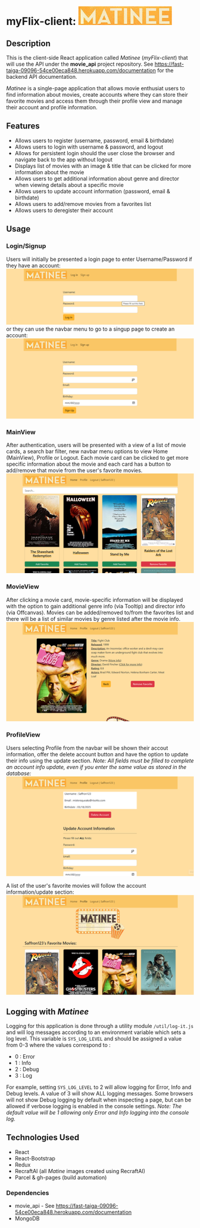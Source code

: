 # myFlix-client: ![Matinee navigation bar brand logo](/src/img/matinee-logo2-navbar-sm.png)
## Description
This is the client-side React application called *Matinee* (*myFlix-client*) that will use the API under the **movie_api** project repository. 
See https://fast-taiga-09096-54ce00eca848.herokuapp.com/documentation for the backend API documentation. <br/>

*Matinee* is a single-page application that allows movie enthusiat users to find information about movies, create accounts where they can store their favorite movies and access them through their profile view and manage their account and profile information.
## Features
- Allows users to register (username, password, email & birthdate)
- Allows users to login with username & password, and logout
- Allows for persistent login should the user close the browser and navigate back to the app without logout
- Displays list of movies with an image & title that can be clicked for more information about the movie
- Allows users to get additional information about genre and director when viewing details about a specific movie
- Allows users to update account information (password, email & birthdate)
- Allows users to add/remove movies from a favorites list
- Allows users to deregister their account
## Usage
### Login/Signup
Users will initially be presented a login page to enter Username/Password if they have an account: 
![Matinee login screen](/src/img/screenshot-LoginView.png)
or they can use the navbar menu to go to a singup page to create an account:
![Matinee signup screen](/src/img/screenshot-SignupView.png)

### MainView
After authentication, users will be presented with a view of a list of movie cards, a search bar filter, new navbar menu options to view Home (MainView), Profile or Logout. Each movie card can be clicked to get more specific information about the movie and each card has a button to add/remove that movie from the user's favorite movies.
![Matinee home screen](/src/img/screenshot-MainView.png)

### MovieView
After clicking a movie card, movie-specific information will be displayed with the option to gain additional genre info (via Tooltip) and director info (via Offcanvas). Movies can be added/removed to/from the favorites list and there will be a list of similar movies by genre listed after the movie info.
![Matinee movie info view](/src/img/screenshot-MovieView.png)

### ProfileView
Users selecting Profile from the navbar will be shown their accout information, offer the delete account button and have the option to update their info using the update section. *Note: All fields must be filled to complete an account info update, even if you enter the same value as stored in the database:*
![Matinee profile account info](/src/img/screenshot-ProfileView1.png)

A list of the user's favorite movies will follow the account information/update section:
![Matinee profile favorite movies](/src/img/screenshot-ProfileView2.png)

## Logging with *Matinee*
Logging for this application is done through a utility module `/util/log-it.js` and will log messages according to an environment variable which sets a log level.  This variable is `SYS_LOG_LEVEL` and should be assigned a value from 0-3 where the values correspond to :
- 0 : Error
- 1 : Info
- 2 : Debug
- 3 : Log
  
For example, setting `SYS_LOG_LEVEL` to 2 will allow logging for Error, Info and Debug levels.  A value of 3 will show ALL logging messages.  Some browsers will not show Debug logging by default when inspecting a page, but can be allowed if verbose logging is enabled in the console settings.  *Note: The default value will be 1 allowing only Error and Info logging into the console log.*

## Technologies Used
- React
- React-Bootstrap
- Redux
- RecraftAI (all *Matine* images created using RecraftAI)
- Parcel & gh-pages (build automation)
### Dependencies
- movie_api - See https://fast-taiga-09096-54ce00eca848.herokuapp.com/documentation
- MongoDB
